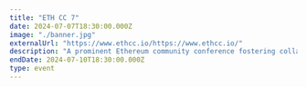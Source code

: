 ```yaml
---
title: "ETH CC 7"
date: 2024-07-07T18:30:00.000Z
image: "./banner.jpg"
externalUrl: "https://www.ethcc.io/https://www.ethcc.io/"
description: "A prominent Ethereum community conference fostering collaboration and innovation among developers, researchers, and enthusiasts. Through workshops, presentations, and networking, it propels the advancement of Ethereum technology, driving its impact across industries and shaping the decentralized future."
endDate: 2024-07-10T18:30:00.000Z
type: event
---
```

